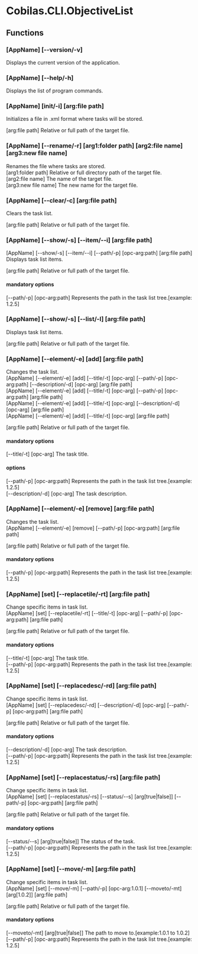 # Cobilas.CLI.ObjectiveList
## Functions
### [AppName] [--version/-v]
Displays the current version of the application.

### [AppName] [--help/-h]
Displays the list of program commands.

### [AppName] [init/-i] [arg:file path]
Initializes a file in .xml format where tasks will be stored.</br>

[arg:file path]		Relative or full path of the target file.

### [AppName] [--rename/-r] [arg1:folder path] [arg2:file name] [arg3:new file name]
Renames the file where tasks are stored.</br>
[arg1:folder path] Relative or full directory path of the target file.</br>
[arg2:file name] The name of the target file.</br>
[arg3:new file name] The new name for the target file.

### [AppName] [--clear/-c] [arg:file path]
Clears the task list.</br>

[arg:file path]		Relative or full path of the target file.

### [AppName] [--show/-s] [--item/--i] [arg:file path]
[AppName] [--show/-s] [--item/--i] [--path/-p] [opc-arg:path] [arg:file path]</br>
Displays task list items.</br>

[arg:file path]		Relative or full path of the target file.
#### mandatory options
[--path/-p] [opc-arg:path] Represents the path in the task list tree.[example: 1.2.5]

### [AppName] [--show/-s] [--list/-l] [arg:file path]
Displays task list items.</br>

[arg:file path]		Relative or full path of the target file.

### [AppName] [--element/-e] [add] [arg:file path]
Changes the task list.</br>
[AppName] [--element/-e] [add] [--title/-t] [opc-arg] [--path/-p] [opc-arg:path] [--description/-d] [opc-arg] [arg:file path]</br>
[AppName] [--element/-e] [add] [--title/-t] [opc-arg] [--path/-p] [opc-arg:path] [arg:file path]</br>
[AppName] [--element/-e] [add] [--title/-t] [opc-arg] [--description/-d] [opc-arg] [arg:file path]</br>
[AppName] [--element/-e] [add] [--title/-t] [opc-arg] [arg:file path]</br>

[arg:file path]		Relative or full path of the target file.

#### mandatory options
[--title/-t] [opc-arg] The task title.

#### options
[--path/-p] [opc-arg:path] Represents the path in the task list tree.[example: 1.2.5]</br>
[--description/-d] [opc-arg] The task description.

### [AppName] [--element/-e] [remove] [arg:file path]
Changes the task list.</br>
[AppName] [--element/-e] [remove] [--path/-p] [opc-arg:path] [arg:file path]</br>

[arg:file path]		Relative or full path of the target file.

#### mandatory options
[--path/-p] [opc-arg:path] Represents the path in the task list tree.[example: 1.2.5]

### [AppName] [set] [--replacetile/-rt] [arg:file path]
Change specific items in task list.</br>
[AppName] [set] [--replacetile/-rt] [--title/-t] [opc-arg] [--path/-p] [opc-arg:path] [arg:file path]</br>

[arg:file path]		Relative or full path of the target file.

#### mandatory options
[--title/-t] [opc-arg] The task title.</br>
[--path/-p] [opc-arg:path] Represents the path in the task list tree.[example: 1.2.5]

### [AppName] [set] [--replacedesc/-rd] [arg:file path]
Change specific items in task list.</br>
[AppName] [set] [--replacedesc/-rd] [--description/-d] [opc-arg] [--path/-p] [opc-arg:path] [arg:file path]</br>

[arg:file path]		Relative or full path of the target file.

#### mandatory options
[--description/-d] [opc-arg] The task description.</br>
[--path/-p] [opc-arg:path] Represents the path in the task list tree.[example: 1.2.5]

### [AppName] [set] [--replacestatus/-rs] [arg:file path]
Change specific items in task list.</br>
[AppName] [set] [--replacestatus/-rs] [--status/--s] [arg[true|false]] [--path/-p] [opc-arg:path] [arg:file path]</br>

[arg:file path]		Relative or full path of the target file.

#### mandatory options
[--status/--s] [arg[true|false]] The status of the task.</br>
[--path/-p] [opc-arg:path] Represents the path in the task list tree.[example: 1.2.5]

### [AppName] [set] [--move/-m] [arg:file path]
Change specific items in task list.</br>
[AppName] [set] [--move/-m] [--path/-p] [opc-arg:1.0.1] [--moveto/-mt] [arg[1.0.2]] [arg:file path]</br>

[arg:file path]		Relative or full path of the target file.

#### mandatory options
[--moveto/-mt] [arg[true|false]] The path to move to.[example:1.0.1 to 1.0.2]</br>
[--path/-p] [opc-arg:path] Represents the path in the task list tree.[example: 1.2.5]
